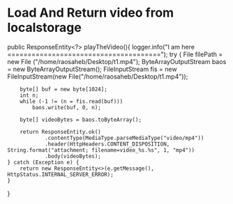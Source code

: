 # Load And Return video from localstorage

public ResponseEntity<?> playTheVideo(){
	logger.info("I am here ======================================");
	try {
		File filePath = new File ("/home/raosaheb/Desktop/t1.mp4");
		ByteArrayOutputStream baos = new ByteArrayOutputStream();
		FileInputStream fis = new FileInputStream(new File("/home/raosaheb/Desktop/t1.mp4"));

		byte[] buf = new byte[1024];
		int n;
		while (-1 != (n = fis.read(buf)))
		    baos.write(buf, 0, n);

		byte[] videoBytes = baos.toByteArray();

	    return ResponseEntity.ok()
	            .contentType(MediaType.parseMediaType("video/mp4"))
	            .header(HttpHeaders.CONTENT_DISPOSITION, String.format("attachment; filename=video_%s.%s", 1, "mp4"))
	            .body(videoBytes);
	} catch (Exception e) {
		return new ResponseEntity<>(e.getMessage(), HttpStatus.INTERNAL_SERVER_ERROR);
	}
}
